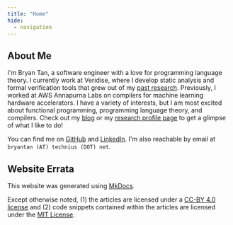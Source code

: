 ```yaml
---
title: "Home"
hide:
  - navigation
---
```


## About Me

I'm Bryan Tan, a software engineer with a love for programming language theory.
I currently work at Veridise, where I develop static analysis and formal
verification tools that grew out of my [past research](research.md). Previously,
I worked at AWS Annapurna Labs on compilers for machine learning hardware
accelerators. I have a variety of interests, but I am most excited about
functional programming, programming language theory, and compilers. Check out
my [blog](blog) or my [research profile page](research.md) to get a glimpse of
what I like to do!

You can find me on [GitHub](https://github.com/Technius) and
[LinkedIn](https://www.linkedin.com/in/bryan-tan-08153079). I'm also reachable
by email at `bryantan (AT) technius (DOT) net`.

## Website Errata

This website was generated using [MkDocs](https://mkdocs.org/).

Except otherwise noted, (1) the articles are licensed under a [CC-BY 4.0
license](https://creativecommons.org/licenses/by/4.0/) and (2) code snippets
contained within the articles are licensed under the [MIT
License](https://opensource.org/licenses/MIT).
